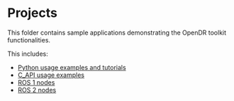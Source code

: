 # Projects
This folder contains sample applications demonstrating the OpenDR toolkit functionalities.

This includes:
- [Python usage examples and tutorials](projects/c_api)
- [C_API usage examples](projects/c_api)
- [ROS 1 nodes](projects/opendr_ws)
- [ROS 2 nodes](projects/opendr_ws_2)

